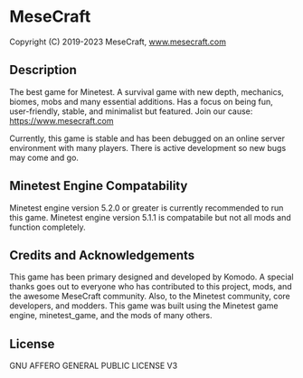MeseCraft
==========================
Copyright (C) 2019-2023 MeseCraft, www.mesecraft.com

Description
-------------------------
The best game for Minetest. A survival game with new depth, mechanics, biomes, mobs and many essential additions. Has a focus on being fun, user-friendly, stable, and minimalist but featured. Join our cause: https://www.mesecraft.com

Currently, this game is stable and has been debugged on an online server environment with many players. There is active development so new bugs may come and go.

Minetest Engine Compatability
--------------------------
Minetest engine version 5.2.0 or greater is currently recommended to run this game.
Minetest engine version 5.1.1 is compatabile but not all mods and function completely.

Credits and Acknowledgements
-------------------------
This game has been primary designed and developed by Komodo. A special thanks goes out to everyone who has contributed to this project, mods, and the awesome MeseCraft community. Also, to the Minetest community, core developers, and modders. This game was built using the Minetest game engine, minetest_game, and the mods of many others.

License
--------------------------
GNU AFFERO GENERAL PUBLIC LICENSE V3
